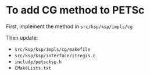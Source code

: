 # To add CG method to PETSc

First, implement the method in `src/ksp/ksp/impls/cg`

Then update:

- `src/ksp/ksp/impls/cg/makefile`
- `src/ksp/ksp/interface/itregis.c`
- `include/petscksp.h`
- `CMakeLists.txt`

